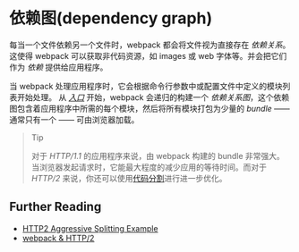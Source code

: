 # 依赖图(dependency graph)

每当一个文件依赖另一个文件时，webpack 都会将文件视为直接存在 *依赖关系*。这使得 webpack 可以获取非代码资源，如 images 或 web 字体等。并会把它们作为 *依赖* 提供给应用程序。

当 webpack 处理应用程序时，它会根据命令行参数中或配置文件中定义的模块列表开始处理。 从 [*入口*](entry.md) 开始，webpack 会递归的构建一个 *依赖关系图*，这个依赖图包含着应用程序中所需的每个模块，然后将所有模块打包为少量的 *bundle* —— 通常只有一个 —— 可由浏览器加载。

> Tip
>
> 对于 *HTTP/1.1* 的应用程序来说，由 webpack 构建的 bundle 非常强大。当浏览器发起请求时，它能最大程度的减少应用的等待时间。而对于 *HTTP/2* 来说，你还可以使用[代码分割](https://webpack.docschina.org/guides/code-splitting/)进行进一步优化。

## Further Reading

- [HTTP2 Aggressive Splitting Example](https://github.com/webpack/webpack/tree/master/examples/http2-aggressive-splitting)
- [webpack & HTTP/2](https://medium.com/webpack/webpack-http-2-7083ec3f3ce6)
